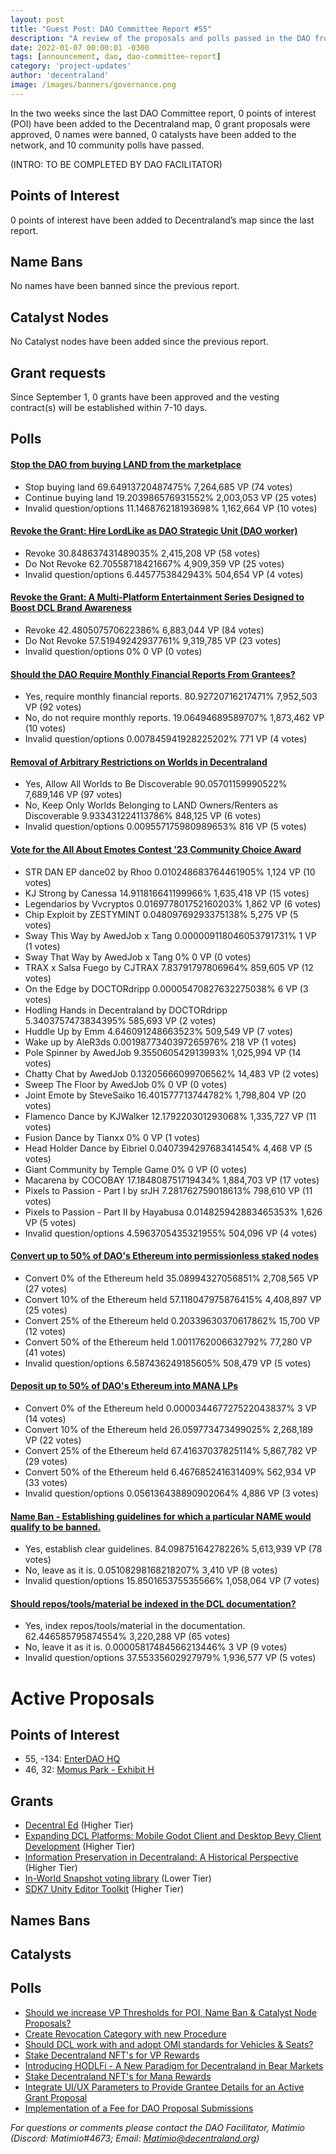 ```yaml
---
layout: post
title: "Guest Post: DAO Committee Report #55"
description: "A review of the proposals and polls passed in the DAO from September 1 through September 15".
date: 2022-01-07 00:00:01 -0300
tags: [announcement, dao, dao-committee-report]
category: 'project-updates'
author: 'decentraland'
image: /images/banners/governance.png
---
```


In the two weeks since the last DAO Committee report, 0 points of interest (POI) have been added to the Decentraland map, 0 grant proposals were approved, 0 names were banned, 0 catalysts have been added to the network, and 10 community polls have passed.

(INTRO: TO BE COMPLETED BY DAO FACILITATOR)

## Points of Interest
0 points of interest have been added to Decentraland’s map since the last report.


## Name Bans

No names have been banned since the previous report.

## Catalyst Nodes
No Catalyst nodes have been added since the previous report.


## Grant requests
Since September 1, 0 grants have been approved and the vesting contract(s) will be established within 7-10 days.


## Polls

#### [Stop the DAO from buying LAND from the marketplace](https://governance.decentraland.org/proposal/?id=52043300-4dcf-11ee-beb5-696f9c967b67)

* Stop buying land 69.64913720487475% 7,264,685 VP (74 votes)
* Continue buying land 19.203986576931552% 2,003,053 VP (25 votes)
* Invalid question/options 11.146876218193698% 1,162,664 VP (10 votes)


#### [Revoke the Grant: Hire LordLike as DAO Strategic Unit (DAO worker)](https://governance.decentraland.org/proposal/?id=af3f4550-4db6-11ee-beb5-696f9c967b67)

* Revoke 30.848637431489035% 2,415,208 VP (58 votes)
* Do Not Revoke 62.70558718421667% 4,909,359 VP (25 votes)
* Invalid question/options 6.4457753842943% 504,654 VP (4 votes)


#### [Revoke the Grant: A Multi-Platform Entertainment Series Designed to Boost DCL Brand Awareness](https://governance.decentraland.org/proposal/?id=1a36d340-4da4-11ee-beb5-696f9c967b67)

* Revoke 42.480507570622386% 6,883,044 VP (84 votes)
* Do Not Revoke 57.51949242937761% 9,319,785 VP (23 votes)
* Invalid question/options 0% 0 VP (0 votes)


#### [Should the DAO Require Monthly Financial Reports From Grantees?](https://governance.decentraland.org/proposal/?id=b3f93b70-4d28-11ee-beb5-696f9c967b67)

* Yes, require monthly financial reports. 80.92720716217471% 7,952,503 VP (92 votes)
* No, do not require monthly reports. 19.06494689589707% 1,873,462 VP (10 votes)
* Invalid question/options 0.007845941928225202% 771 VP (4 votes)


#### [Removal of Arbitrary Restrictions on Worlds in Decentraland](https://governance.decentraland.org/proposal/?id=2a172650-4c57-11ee-b70f-d545cab0929e)

* Yes, Allow All Worlds to Be Discoverable 90.05701159990522% 7,689,146 VP (97 votes)
* No, Keep Only Worlds Belonging to LAND Owners/Renters as Discoverable 9.933431224113786% 848,125 VP (6 votes)
* Invalid question/options 0.009557175980989653% 816 VP (5 votes)


#### [Vote for the All About Emotes Contest &#39;23 Community Choice Award ](https://governance.decentraland.org/proposal/?id=3a099ac0-4c1b-11ee-a2e0-b78adf7d068d)

* STR DAN EP dance02 by Rhoo  0.010248683764461905% 1,124 VP (10 votes)
* KJ Strong by Canessa 14.911816641199966% 1,635,418 VP (15 votes)
* Legendarios by Vvcryptos 0.016977801752160203% 1,862 VP (6 votes)
* Chip Exploit by ZESTYMINT 0.04809769293375138% 5,275 VP (5 votes)
* Sway This Way by AwedJob x Tang 0.000009118046053791731% 1 VP (1 votes)
* Sway That Way by AwedJob x Tang 0% 0 VP (0 votes)
* TRAX x Salsa Fuego by CJTRAX 7.83791797806964% 859,605 VP (12 votes)
* On the Edge by DOCTORdripp 0.00005470827632275038% 6 VP (3 votes)
* Hodling Hands in Decentraland by DOCTORdripp 5.3403757473834395% 585,693 VP (2 votes)
* Huddle Up by Emm 4.646091248663523% 509,549 VP (7 votes)
* Wake up by AleR3ds 0.0019877340397265976% 218 VP (1 votes)
* Pole Spinner by AwedJob 9.355060542913993% 1,025,994 VP (14 votes)
* Chatty Chat by AwedJob 0.13205666099706562% 14,483 VP (2 votes)
* Sweep The Floor by AwedJob 0% 0 VP (0 votes)
* Joint Emote by SteveSaiko 16.401577713744782% 1,798,804 VP (20 votes)
* Flamenco Dance by KJWalker  12.179220301293068% 1,335,727 VP (11 votes)
* Fusion Dance by Tianxx 0% 0 VP (1 votes)
* Head Holder Dance by Eibriel 0.040739429768341454% 4,468 VP (5 votes)
* Giant Community by Temple Game 0% 0 VP (0 votes)
* Macarena by COCOBAY 17.184808751719434% 1,884,703 VP (17 votes)
* Pixels to Passion - Part I by srJH 7.281762759018613% 798,610 VP (11 votes)
* Pixels to Passion - Part II by Hayabusa 0.014825942883465353% 1,626 VP (5 votes)
* Invalid question/options 4.5963705435321955% 504,096 VP (4 votes)


#### [Convert up to 50% of DAO&#39;s Ethereum into permissionless staked nodes](https://governance.decentraland.org/proposal/?id=f32b4690-49b2-11ee-8dc1-47e81c0c49b1)

* Convert 0% of the Ethereum held 35.08994327056851% 2,708,565 VP (27 votes)
* Convert 10% of the Ethereum held 57.118047975876415% 4,408,897 VP (25 votes)
* Convert 25% of the Ethereum held 0.20339630370617862% 15,700 VP (12 votes)
* Convert 50% of the Ethereum held 1.0011762006632792% 77,280 VP (41 votes)
* Invalid question/options 6.587436249185605% 508,479 VP (5 votes)


#### [Deposit up to 50% of DAO&#39;s Ethereum into MANA LPs](https://governance.decentraland.org/proposal/?id=ebc50cb0-49b2-11ee-8dc1-47e81c0c49b1)

* Convert 0% of the Ethereum held 0.000034467727522043837% 3 VP (14 votes)
* Convert 10% of the Ethereum held 26.059773473499025% 2,268,189 VP (22 votes)
* Convert 25% of the Ethereum held 67.41637037825114% 5,867,782 VP (29 votes)
* Convert 50% of the Ethereum held 6.467685241631409% 562,934 VP (33 votes)
* Invalid question/options 0.056136438890902064% 4,886 VP (3 votes)


#### [Name Ban - Establishing guidelines for which a particular NAME would qualify to be banned.](https://governance.decentraland.org/proposal/?id=b3586a80-4678-11ee-ab1f-97157a05bdec)

* Yes, establish clear guidelines. 84.09875164278226% 5,613,939 VP (78 votes)
* No, leave as it is. 0.05108298168218207% 3,410 VP (8 votes)
* Invalid question/options 15.850165375535566% 1,058,064 VP (7 votes)


#### [Should repos/tools/material be indexed in the DCL documentation?](https://governance.decentraland.org/proposal/?id=a363ccc0-44ff-11ee-ab1f-97157a05bdec)

* Yes, index repos/tools/material in the documentation. 62.446585795874554% 3,220,288 VP (65 votes)
* No, leave it as it is. 0.00005817484566213446% 3 VP (9 votes)
* Invalid question/options 37.55335602927979% 1,936,577 VP (5 votes)



# Active Proposals

## Points of Interest

* 55, -134: [EnterDAO HQ](https://governance.decentraland.org/proposal/?id=68ac3510-4e3a-11ee-beb5-696f9c967b67)
* 46, 32: [Momus Park - Exhibit H](https://governance.decentraland.org/proposal/?id=7093ed20-4d4c-11ee-beb5-696f9c967b67)

## Grants

* [Decentral Ed](https://governance.decentraland.org/proposal/?id=cd96ea50-5066-11ee-92bb-e5ce9eee2c51) (Higher Tier)
* [Expanding DCL Platforms: Mobile Godot Client and Desktop Bevy Client Development](https://governance.decentraland.org/proposal/?id=5d65f080-4eab-11ee-8775-751cfef3aca1) (Higher Tier)
* [Information Preservation in Decentraland: A Historical Perspective](https://governance.decentraland.org/proposal/?id=1740a740-4db0-11ee-beb5-696f9c967b67) (Higher Tier)
* [In-World Snapshot voting library](https://governance.decentraland.org/proposal/?id=c96c3830-4d4c-11ee-beb5-696f9c967b67) (Lower Tier)
* [SDK7 Unity Editor Toolkit](https://governance.decentraland.org/proposal/?id=122c02b0-4b38-11ee-8dc1-47e81c0c49b1) (Higher Tier)

## Names Bans


## Catalysts


## Polls

* [Should we increase VP Thresholds for POI, Name Ban &amp; Catalyst Node Proposals?](https://governance.decentraland.org/proposal/?id=88d94370-5144-11ee-a817-7dc33a6da5df)
* [Create Revocation Category with new Procedure](https://governance.decentraland.org/proposal/?id=d67fbec0-5125-11ee-a817-7dc33a6da5df)
* [Should DCL work with and adopt OMI standards for Vehicles &amp; Seats?](https://governance.decentraland.org/proposal/?id=40a4fcd0-50f8-11ee-9f62-6f6b8dcdef9a)
* [Stake Decentraland NFT&#39;s for VP Rewards  ](https://governance.decentraland.org/proposal/?id=630c2760-500a-11ee-922a-436a6998cfc7)
* [Introducing HODLFi - A New Paradigm for Decentraland in Bear Markets](https://governance.decentraland.org/proposal/?id=f02ef2d0-4fce-11ee-922a-436a6998cfc7)
* [Stake Decentraland NFT&#39;s for Mana Rewards](https://governance.decentraland.org/proposal/?id=dd1f05a0-4fa5-11ee-922a-436a6998cfc7)
* [Integrate UI/UX Parameters to Provide Grantee Details for an Active Grant Proposal](https://governance.decentraland.org/proposal/?id=f07f2400-4f31-11ee-8775-751cfef3aca1)
* [Implementation of a Fee for DAO Proposal Submissions](https://governance.decentraland.org/proposal/?id=4b504800-4e65-11ee-8615-ffbfea7b0c2b)

*For questions or comments please contact the DAO Facilitator, Matimio (Discord: Matimio#4673; Email: [Matimio@decentraland.org](mailto:Matimio@decentraland.org))*